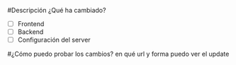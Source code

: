 #Descripción
¿Qué ha cambiado?

- [ ] Frontend
- [ ] Backend
- [ ] Configuración del server

#¿Cómo puedo probar los cambios?
en qué url y forma puedo ver el update
